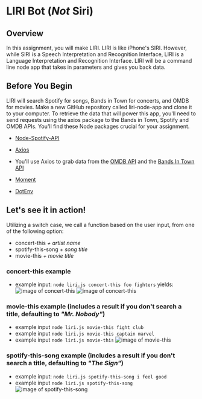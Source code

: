 # **LIRI Bot (_Not_ Siri)**

## **Overview**
In this assignment, you will make LIRI. LIRI is like iPhone's SIRI. However, while SIRI is a Speech Interpretation and Recognition Interface, LIRI is a Language Interpretation and Recognition Interface. LIRI will be a command line node app that takes in parameters and gives you back data.

## **Before You Begin**
LIRI will search Spotify for songs, Bands in Town for concerts, and OMDB for movies.
Make a new GitHub repository called liri-node-app and clone it to your computer.
To retrieve the data that will power this app, you'll need to send requests using the axios package to the Bands in Town, Spotify and OMDB APIs. You'll find these Node packages crucial for your assignment.

* [Node-Spotify-API](https://www.npmjs.com/package/node-spotify-api)

* [Axios](https://www.npmjs.com/package/axios)

* You'll use Axios to grab data from the [OMDB API](http://www.omdbapi.com) and the [Bands In Town API](http://www.artists.bandsintown.com/bandsintown-api)

* [Moment](https://www.npmjs.com/package/moment)

* [DotEnv](https://www.npmjs.com/package/dotenv)


## **Let's see it in action!**
Utilizing a switch case, we call a function based on the user input, from one of the following option:
* concert-this _+ artist name_
* spotify-this-song _+ song title_
* movie-this _+ movie title_

### **concert-this example**
* example input: `node liri.js concert-this foo fighters` yields:
![image of concert-this](https://i.imgur.com/h1UVUD9.jpg)
![image of concert-this](https://i.imgur.com/QFjJqIA.jpg)

### **movie-this example** (includes a result if you don't search a title, defaulting to _"Mr. Nobody"_)
* example input `node liri.js movie-this fight club`
* example input `node liri.js movie-this captain marvel`
* example input `node liri.js movie-this`
![image of movie-this](https://i.imgur.com/Gsk13hQ.jpg)

### **spotify-this-song example** (includes a result if you don't search a title, defaulting to _"The Sign"_)
* example input: `node liri.js spotify-this-song i feel good`
* example input `node liri.js spotify-this-song`
![image of spotify-this-song](https://i.imgur.com/fLvVBTH.jpg)
